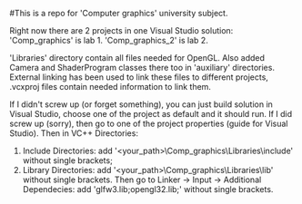 #This is a repo for 'Computer graphics' university subject.

Right now there are 2 projects in one Visual Studio solution:
'Comp_graphics' is lab 1.
'Comp_graphics_2' is lab 2.

'Libraries' directory contain all files needed for OpenGL. Also added Camera and ShaderProgram classes there too in 'auxiliary' directories.
External linking has been used to link these files to different projects, .vcxproj files contain needed information to link them.

If I didn't screw up (or forget something), you can just build solution in Visual Studio, choose one of the project as default and it should run.
If I did screw up (sorry), then go to one of the project properties (guide for Visual Studio).
Then in VC++ Directories:
1) Include Directories: add '<your_path>\Comp_graphics\Libraries\include' without single brackets;
2) Library Directories: add '<your_path>\Comp_graphics\Libraries\lib' without single brackets.
Then go to Linker -> Input -> Additional Dependecies: add 'glfw3.lib;opengl32.lib;' without single brackets.
